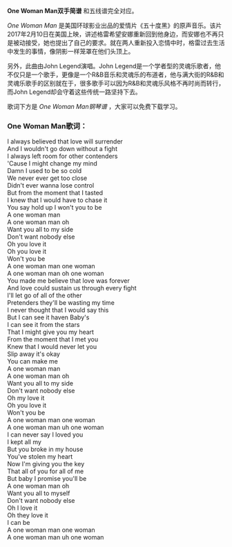 

**One Woman Man双手简谱** 和五线谱完全对应。

_One Woman Man_
是美国环球影业出品的爱情片《五十度黑》的原声音乐。该片2017年2月10日在美国上映，讲述格雷希望安娜重新回到他身边，而安娜也不再只是被动接受，她也提出了自己的要求。就在两人重新投入恋情中时，格雷过去生活中发生的事情，像阴影一样笼罩在他们头顶上。

另外，此曲由John Legend演唱。John
Legend是一个学者型的灵魂乐歌者，他不仅只是一个歌手，更像是一个R&B音乐和灵魂乐的布道者，他与满大街的R&B和灵魂乐歌手的区别就在于，很多歌手可以因为R&B和灵魂乐风格不再时尚而转行，而John
Legend却会守着这些传统一路坚持下去。

歌词下方是 _One Woman Man钢琴谱_ ，大家可以免费下载学习。

### One Woman Man歌词：

I always believed that love will surrender  
And I wouldn't go down without a fight  
I always left room for other contenders  
'Cause I might change my mind  
Damn I used to be so cold  
We never ever get too close  
Didn't ever wanna lose control  
But from the moment that I tasted  
I knew that I would have to chase it  
You say hold up I won't you to be  
A one woman man  
A one woman man oh  
Want you all to my side  
Don't want nobody else  
Oh you love it  
Oh you love it  
Won't you be  
A one woman man one woman  
A one woman man oh one woman  
You made me believe that love was forever  
And love could sustain us through every fight  
I'll let go of all of the other  
Pretenders they'll be wasting my time  
I never thought that I would say this  
But I can see it haven Baby's  
I can see it from the stars  
That I might give you my heart  
From the moment that I met you  
Knew that I would never let you  
Slip away it's okay  
You can make me  
A one woman man  
A one woman man oh  
Want you all to my side  
Don't want nobody else  
Oh my love it  
Oh you love it  
Won't you be  
A one woman man one woman  
A one woman man uh one woman  
I can never say I loved you  
I kept all my  
But you broke in my house  
You've stolen my heart  
Now I'm giving you the key  
That all of you for all of me  
But baby I promise you'll be  
A one woman man oh  
Want you all to myself  
Don't want nobody else  
Oh I love it  
Oh they love it  
I can be  
A one woman man one woman  
A one woman man uh one woman

